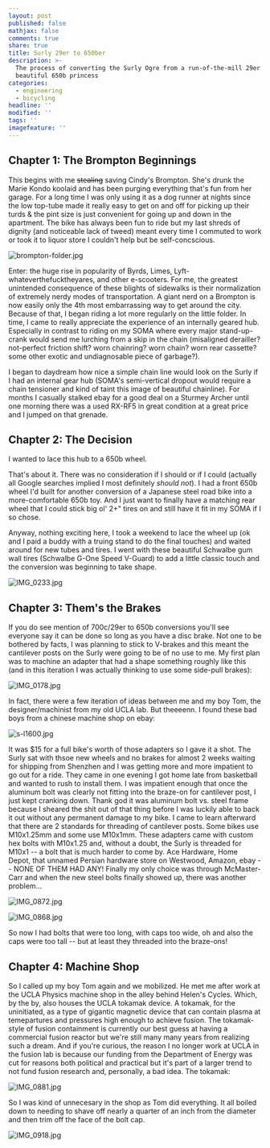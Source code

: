 ```yaml
---
layout: post
published: false
mathjax: false
comments: true
share: true
title: Surly 29er to 650ber
description: >-
  The process of converting the Surly Ogre from a run-of-the-mill 29er to a
  beautiful 650b princess
categories:
  - engineering
  - bicycling
headline: ''
modified: ''
tags: ''
imagefeature: ''
---
```

## Chapter 1: The Brompton Beginnings
This begins with me ~~stealing~~ saving Cindy's Brompton. She's drunk the Marie Kondo koolaid and has been purging everything that's fun from her garage. For a long time I was only using it as a dog runner at nights since the low top-tube made it really easy to get on and off for picking up their turds & the pint size is just convenient for going up and down in the apartment. The bike has always been fun to ride but my last shreds of dignity (and noticeable lack of tweed) meant every time I commuted to work or took it to liquor store I couldn't help but be self-concscious. 

![brompton-folder.jpg]({{site.baseurl}}/images/brompton-folder.jpg)

Enter: the huge rise in popularity of Byrds, Limes, Lyft-whateverthefucktheyares, and other e-scooters. For me, the greatest unintended consequence of these blights of sidewalks is their normalization of extremely nerdy modes of transportation. A giant nerd on a Brompton is now easily only the 4th most embarrassing way to get around the city. Because of that, I began riding a lot more regularly on the little folder. In time, I came to really appreciate the experience of an internally geared hub. Especially in contrast to riding on my SOMA where every major stand-up-crank would send me lurching from a skip in the chain (misaligned derailler? not-perfect friction shift? worn chainring? worn chain? worn rear cassette? some other exotic and undiagnosable piece of garbage?).

I began to daydream how nice a simple chain line would look on the Surly if I had an internal gear hub (SOMA's semi-vertical dropout would require a chain tensioner and kind of taint this image of beautiful chainline). For months I casually stalked ebay for a good deal on a Sturmey Archer until one morning there was a used RX-RF5 in great condition at a great price and I jumped on that grenade.

## Chapter 2: The Decision
I wanted to lace this hub to a 650b wheel. 

That's about it. There was no consideration if I should or if I could (actually all Google searches implied I most definitely _should not_). I had a front 650b wheel I'd built for another conversion of a Japanese steel road bike into a more-comfortable 650b toy. And I just want to finally have a matching rear wheel that I could stick big ol' 2+" tires on and still have it fit in my SOMA if I so chose.

Anyway, nothing exciting here, I took a weekend to lace the wheel up (ok and I paid a buddy with a truing stand to do the final touches) and waited around for new tubes and tires. I went with these beautiful Schwalbe gum wall tires (Schwalbe G-One Speed V-Guard) to add a little classic touch and the conversion was beginning to take shape.

![IMG_0233.jpg]({{site.baseurl}}/images/IMG_0233.jpg)

## Chapter 3: Them's the Brakes
If you do see mention of 700c/29er to 650b conversions you'll see everyone say it can be done so long as you have a disc brake. Not one to be bothered by facts, I was planning to stick to V-brakes and this meant the cantilever posts on the Surly were going to be of no use to me. My first plan was to machine an adapter that had a shape something roughly like this (and in this iteration I was actually thinking to use some side-pull brakes):

![IMG_0178.jpg]({{site.baseurl}}/images/IMG_0178.jpg)

In fact, there were a few iteration of ideas between me and my boy Tom, the designer/machinist from my old UCLA lab. But theeeenn. I found these bad boys from a chinese machine shop on ebay:

![s-l1600.jpg]({{site.baseurl}}/images/s-l1600.jpg)

It was $15 for a full bike's worth of those adapters so I gave it a shot. The Surly sat with thsoe new wheels and no brakes for almost 2 weeks waiting for shipping from Shenzhen and I was getting more and more impatient to go out for a ride. They came in one evening I got home late from basketball and wanted to rush to install them. I was impatient enough that once the aluminum bolt was clearly not fitting into the braze-on for cantilever post, I just kept cranking down. Thank god it was aluminum bolt vs. steel frame because I sheared the shit out of that thing before I was luckily able to back it out without any permanent damage to my bike. I came to learn afterward that there are 2 standards for threading of cantilever posts. Some bikes use M10x1.25mm and some use M10x1mm. These adapters came with custom hex bolts with M10x1.25 and, without a doubt, the Surly is threaded for M10x1 -- a bolt that is much harder to come by. Ace Hardware, Home Depot, that unnamed Persian hardware store on Westwood, Amazon, ebay -- NONE OF THEM HAD ANY! Finally my only choice was through McMaster-Carr and when the new steel bolts finally showed up, there was another problem...

![IMG_0872.jpg]({{site.baseurl}}/images/IMG_0872.jpg)

![IMG_0868.jpg]({{site.baseurl}}/images/IMG_0868.jpg)

So now I had bolts that were too long, with caps too wide, oh and also the caps were too tall -- but at least they threaded into the braze-ons!

## Chapter 4: Machine Shop
So I called up my boy Tom again and we mobilized. He met me after work at the UCLA Physics machine shop in the alley behind Helen's Cycles. Which, by the by, also houses the UCLA tokamak device. A tokamak, for the uninitiated, as a type of gigantic magnetic device that can contain plasma at temepartures and pressures high enough to achieve fusion. The tokamak-style of fusion containment is currently our best guess at having a commercial fusion reactor but we're still many many years from realizing such a dream. And if you're curious, the reason I no longer work at UCLA in the fusion lab is because our funding from the Department of Energy was cut for reasons both political and practical but it's part of a larger trend to not fund fusion research and, personally, a bad idea. The tokamak:

![IMG_0881.jpg]({{site.baseurl}}/images/IMG_0881.jpg)

So I was kind of unnecesary in the shop as Tom did everything. It all boiled down to needing to shave off nearly a quarter of an inch from the diameter and then trim off the face of the bolt cap.

![IMG_0918.jpg]({{site.baseurl}}/images/IMG_0918.jpg)


